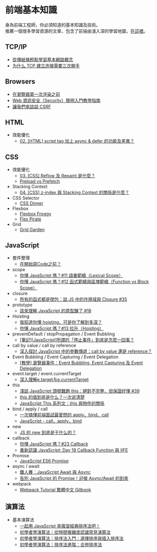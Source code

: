 # 前端基本知識
身為前端工程師，你必須知道的基本知識及技術。  
推薦一個很多學習資源的文章，包含了前端由淺入深的學習地圖，[在這裡](https://github.com/aszx87410/blog/issues/47)。

## TCP/IP
- [從傳紙條輕鬆學習基本網路概念](https://medium.com/@hulitw/learning-tcp-ip-http-via-sending-letter-5d3299203660)
- [为什么 TCP 建立连接需要三次握手](https://medium.com/r/?url=https%3A%2F%2Fdraveness.me%2Fwhys-the-design-tcp-three-way-handshake%2F)

## Browsers
- [在瀏覽器第一次渲染之前](http://otischou.tw/2018/01/11/resouce-prioritization-in-browser.html)
- [Web 資訊安全（Security）簡明入門教學指南](https://blog.techbridge.cc/2016/11/05/web-security-tutorial-introduction/)
- [讓我們來談談 CSRF](https://blog.techbridge.cc/2017/02/25/csrf-introduction/)

## HTML
- 效能優化
  - [02. [HTML] script tag 加上 async & defer 的功能及差異？](https://ithelp.ithome.com.tw/articles/10216858)
  
## CSS
- 效能優化
  - [03. [CSS] Reflow 及 Repaint 是什麼？](https://ithelp.ithome.com.tw/articles/10217427)
  - [Preload vs Prefetch](https://cythilya.github.io/2018/07/31/preload-vs-prefetch/)
- Stacking Context
  - [04. [CSS] z-index 與 Stacking Context 的關係是什麼？](https://ithelp.ithome.com.tw/articles/10217945)
- CSS Selector
  - [CSS Dinner](https://flukeout.github.io/#)
- Flexbox
  - [Flexbox Froggy](https://flexboxfroggy.com/)
  - [Flex Pirate](https://hexschool.github.io/flexbox-pirate/index.html#/)
- Grid
  - [Grid Garden](https://cssgridgarden.com/)
  
## JavaScript
- 套件整理
  - [在開始寫Code之前？](https://medium.com/i-am-mike/%E5%9C%A8%E9%96%8B%E5%A7%8B%E5%AF%ABcode%E5%89%8D%E7%9A%84%E9%81%B8%E6%93%87-662b3a2debe8)
- scope
  - [你懂 JavaScript 嗎？#11 語彙範疇（Lexical Scope）](https://cythilya.github.io/2018/10/18/lexical-scope/)
  - [你懂 JavaScript 嗎？#12 函式範疇與區塊範疇（Function vs Block Scope）](https://cythilya.github.io/2018/10/19/function-vs-block-scope/)
- closure
  - [所有的函式都是閉包：談 JS 中的作用域與 Closure #35](https://github.com/aszx87410/blog/issues/35)
- prototype
  - [該來理解 JavaScript 的原型鍊了 #18](https://github.com/aszx87410/blog/issues/18)
- Hoisting
  - [我知道你懂 hoisting，可是你了解到多深？](https://github.com/aszx87410/blog/issues/34)
  - [你懂 JavaScript 嗎？#13 拉升（Hoisting）](https://cythilya.github.io/2018/10/20/hoisting/)
- preventDefault / stopPropagation / Event Bubbling
  - [[筆記][JavaScript]所謂的「停止事件」到底是怎麼一回事？](https://ithelp.ithome.com.tw/articles/10198999)
- call by value / call by reference
  - [深入探討 JavaScript 中的參數傳遞：call by value 還是 reference？](https://github.com/aszx87410/blog/issues/30)
- Event Bubbling / Event Capturing / Event Delegation
  - [[教學] 瀏覽器事件：Event Bubbling, Event Capturing 及 Event Delegation](https://shubo.io/event-bubbling-event-capturing-event-delegation/)
- event.target / event.currentTarget
  - [深入理解e.target与e.currentTarget](https://juejin.im/post/59f16ffaf265da43085d4108)
- this
  - [淺談 JavaScript 頭號難題 this：絕對不完整，但保證好懂 #39](https://github.com/aszx87410/blog/issues/39)
  - [this 的值到底是什么？一次说清楚](https://zhuanlan.zhihu.com/p/23804247)
  - [JavaScript This 系列文：this 與物件的關係](https://wcc723.github.io/javascript/2019/03/18/JS-THIS/)
- bind / apply / call
  - [一次搞懂前端面試最愛問的 apply、bind、call](https://medium.com/schaoss-blog/%E4%B8%80%E6%AC%A1%E6%90%9E%E6%87%82%E5%89%8D%E7%AB%AF%E9%9D%A2%E8%A9%A6%E6%9C%80%E6%84%9B%E5%95%8F%E7%9A%84-apply-bind-call-708f57518776)
  - [JavaScript - call，apply，bind](https://ithelp.ithome.com.tw/articles/10195896)
- new
  - [JS 的 new 到底是干什么的？](https://zhuanlan.zhihu.com/p/23987456?refer=study-fe)
- callback
  - [你懂 JavaScript 嗎？#23 Callback](https://cythilya.github.io/2018/10/30/callback/)
  - [重新認識 JavaScript: Day 18 Callback Function 與 IIFE](https://ithelp.ithome.com.tw/articles/10192739)
- Promise
  - [JavaScript ES6 Promise](https://wcc723.github.io/life/2017/05/25/promise/)
- async / await
  - [鐵人賽：JavaScript Await 與 Async](https://wcc723.github.io/javascript/2017/12/30/javascript-async-await/)
  - [告別 JavaScript 的 Promise！迎接 Async/Await 的到來](https://jigsawye.com/2016/04/18/understanding-javascript-async-await/)
- webpack
  - [Webpack Tutorial 繁體中文 Gitbook](https://neighborhood999.github.io/webpack-tutorial-gitbook/)

## 演算法
- 基本演算法
  - [一起用 JavaScript 來複習經典排序法吧！](https://blog.techbridge.cc/2017/08/19/sotring-algorithm/)
  - [初學者學演算法｜從時間複雜度認識常見演算法](https://medium.com/appworks-school/%E5%88%9D%E5%AD%B8%E8%80%85%E5%AD%B8%E6%BC%94%E7%AE%97%E6%B3%95-%E5%BE%9E%E6%99%82%E9%96%93%E8%A4%87%E9%9B%9C%E5%BA%A6%E8%AA%8D%E8%AD%98%E5%B8%B8%E8%A6%8B%E6%BC%94%E7%AE%97%E6%B3%95-%E4%B8%80-b46fece65ba5)
  - [初學者學演算法｜排序法入門：選擇排序與插入排序法](https://medium.com/appworks-school/%E5%88%9D%E5%AD%B8%E8%80%85%E5%AD%B8%E6%BC%94%E7%AE%97%E6%B3%95-%E6%8E%92%E5%BA%8F%E6%B3%95%E5%85%A5%E9%96%80-%E9%81%B8%E6%93%87%E6%8E%92%E5%BA%8F%E8%88%87%E6%8F%92%E5%85%A5%E6%8E%92%E5%BA%8F%E6%B3%95-23d4bc7085ff)
  - [初學者學演算法｜排序法進階：合併排序法](https://medium.com/appworks-school/%E5%88%9D%E5%AD%B8%E8%80%85%E5%AD%B8%E6%BC%94%E7%AE%97%E6%B3%95-%E6%8E%92%E5%BA%8F%E6%B3%95%E9%80%B2%E9%9A%8E-%E5%90%88%E4%BD%B5%E6%8E%92%E5%BA%8F%E6%B3%95-6252651c6f7e)
